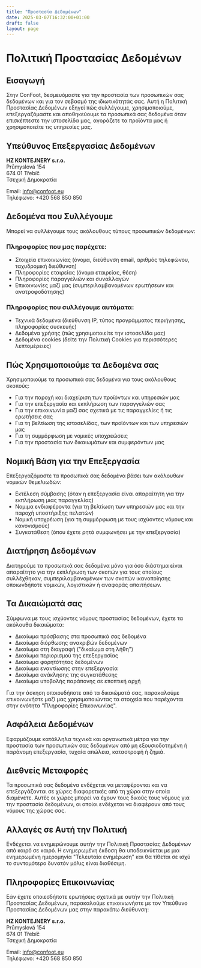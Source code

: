 ```yaml
---
title: "Προστασία Δεδομένων"
date: 2025-03-07T16:32:00+01:00
draft: false
layout: page
---
```


# Πολιτική Προστασίας Δεδομένων

## Εισαγωγή

Στην ConFoot, δεσμευόμαστε για την προστασία των προσωπικών σας δεδομένων και για τον σεβασμό της ιδιωτικότητάς σας. Αυτή η Πολιτική Προστασίας Δεδομένων εξηγεί πώς συλλέγουμε, χρησιμοποιούμε, επεξεργαζόμαστε και αποθηκεύουμε τα προσωπικά σας δεδομένα όταν επισκέπτεστε την ιστοσελίδα μας, αγοράζετε τα προϊόντα μας ή χρησιμοποιείτε τις υπηρεσίες μας.

## Υπεύθυνος Επεξεργασίας Δεδομένων

**HZ KONTEJNERY s.r.o.**  
Průmyslová 154  
674 01 Třebíč  
Τσεχική Δημοκρατία

Email: info@confoot.eu  
Τηλέφωνο: +420 568 850 850

## Δεδομένα που Συλλέγουμε

Μπορεί να συλλέγουμε τους ακόλουθους τύπους προσωπικών δεδομένων:

### Πληροφορίες που μας παρέχετε:
- Στοιχεία επικοινωνίας (όνομα, διεύθυνση email, αριθμός τηλεφώνου, ταχυδρομική διεύθυνση)
- Πληροφορίες εταιρείας (όνομα εταιρείας, θέση)
- Πληροφορίες παραγγελιών και συναλλαγών
- Επικοινωνίες μαζί μας (συμπεριλαμβανομένων ερωτήσεων και ανατροφοδότησης)

### Πληροφορίες που συλλέγουμε αυτόματα:
- Τεχνικά δεδομένα (διεύθυνση IP, τύπος προγράμματος περιήγησης, πληροφορίες συσκευής)
- Δεδομένα χρήσης (πώς χρησιμοποιείτε την ιστοσελίδα μας)
- Δεδομένα cookies (δείτε την Πολιτική Cookies για περισσότερες λεπτομέρειες)

## Πώς Χρησιμοποιούμε τα Δεδομένα σας

Χρησιμοποιούμε τα προσωπικά σας δεδομένα για τους ακόλουθους σκοπούς:

- Για την παροχή και διαχείριση των προϊόντων και υπηρεσιών μας
- Για την επεξεργασία και εκπλήρωση των παραγγελιών σας
- Για την επικοινωνία μαζί σας σχετικά με τις παραγγελίες ή τις ερωτήσεις σας
- Για τη βελτίωση της ιστοσελίδας, των προϊόντων και των υπηρεσιών μας
- Για τη συμμόρφωση με νομικές υποχρεώσεις
- Για την προστασία των δικαιωμάτων και συμφερόντων μας

## Νομική Βάση για την Επεξεργασία

Επεξεργαζόμαστε τα προσωπικά σας δεδομένα βάσει των ακόλουθων νομικών θεμελιωδών:

- Εκτέλεση σύμβασης (όταν η επεξεργασία είναι απαραίτητη για την εκπλήρωση μιας παραγγελίας)
- Νομιμα ενδιαφέροντα (για τη βελτίωση των υπηρεσιών μας και την παροχή υποστήριξης πελατών)
- Νομική υποχρέωση (για τη συμμόρφωση με τους ισχύοντες νόμους και κανονισμούς)
- Συγκατάθεση (όπου έχετε ρητά συμφωνήσει με την επεξεργασία)

## Διατήρηση Δεδομένων

Διατηρούμε τα προσωπικά σας δεδομένα μόνο για όσο διάστημα είναι απαραίτητο για την εκπλήρωση των σκοπών για τους οποίους συλλέχθηκαν, συμπεριλαμβανομένων των σκοπών ικανοποίησης οποιωνδήποτε νομικών, λογιστικών ή αναφοράς απαιτήσεων.

## Τα Δικαιώματά σας

Σύμφωνα με τους ισχύοντες νόμους προστασίας δεδομένων, έχετε τα ακόλουθα δικαιώματα:

- Δικαίωμα πρόσβασης στα προσωπικά σας δεδομένα
- Δικαίωμα διόρθωσης ανακριβών δεδομένων
- Δικαίωμα στη διαγραφή ("δικαίωμα στη λήθη")
- Δικαίωμα περιορισμού της επεξεργασίας
- Δικαίωμα φορητότητας δεδομένων
- Δικαίωμα εναντίωσης στην επεξεργασία
- Δικαίωμα ανάκλησης της συγκατάθεσης
- Δικαίωμα υποβολής παράπονης σε εποπτική αρχή

Για την άσκηση οποιουδήποτε από τα δικαιώματά σας, παρακαλούμε επικοινωνήστε μαζί μας χρησιμοποιώντας τα στοιχεία που παρέχονται στην ενότητα "Πληροφορίες Επικοινωνίας".

## Ασφάλεια Δεδομένων

Εφαρμόζουμε κατάλληλα τεχνικά και οργανωτικά μέτρα για την προστασία των προσωπικών σας δεδομένων από μη εξουσιοδοτημένη ή παράνομη επεξεργασία, τυχαία απώλεια, καταστροφή ή ζημιά.

## Διεθνείς Μεταφορές

Τα προσωπικά σας δεδομένα ενδέχεται να μεταφέρονται και να επεξεργάζονται σε χώρες διαφορετικές από τη χώρα στην οποία διαμένετε. Αυτές οι χώρες μπορεί να έχουν τους δικούς τους νόμους για την προστασία δεδομένων, οι οποίοι ενδέχεται να διαφέρουν από τους νόμους της χώρας σας.

## Αλλαγές σε Αυτή την Πολιτική

Ενδέχεται να ενημερώνουμε αυτήν την Πολιτική Προστασίας Δεδομένων από καιρό σε καιρό. Η ενημερωμένη έκδοση θα υποδεικνύεται με μια ενημερωμένη ημερομηνία "Τελευταία ενημέρωση" και θα τίθεται σε ισχύ το συντομότερο δυνατόν μόλις είναι διαθέσιμη.

## Πληροφορίες Επικοινωνίας

Εάν έχετε οποιεσδήποτε ερωτήσεις σχετικά με αυτήν την Πολιτική Προστασίας Δεδομένων, παρακαλούμε επικοινωνήστε με τον Υπεύθυνο Προστασίας Δεδομένων μας στην παρακάτω διεύθυνση:

**HZ KONTEJNERY s.r.o.**  
Průmyslová 154  
674 01 Třebíč  
Τσεχική Δημοκρατία

Email: info@confoot.eu  
Τηλέφωνο: +420 568 850 850
